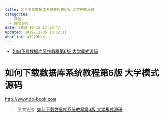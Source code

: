 ```yaml
---
title: 如何下载数据库系统教程第6版 大学模式源码
categories: 
  - 其他
  - 随书源码
date: 2019-10-15 17:30:47
updated: 2019-11-05 10:32:11
abbrlink: a3223bac
---
```

- [如何下载数据库系统教程第6版 大学模式源码](/blog/a3223bac/#如何下载数据库系统教程第6版-大学模式源码)

<!--more-->
<script src="https://cdn.bootcss.com/jquery/3.4.0/jquery.slim.min.js"></script>
<script>$(document).ready(function () {$(".post-body > ul:nth-child(1)").hide();});</script>

<!--end-->
# 如何下载数据库系统教程第6版 大学模式源码 #
http://www.db-book.com

>原文链接: [如何下载数据库系统教程第6版 大学模式源码](https://lanlan2017.github.io/blog/a3223bac/)
